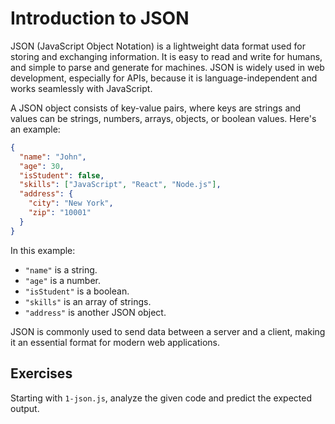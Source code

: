 # Introduction to JSON

JSON (JavaScript Object Notation) is a lightweight data format used for storing and exchanging information. It is easy to read and write for humans, and simple to parse and generate for machines. JSON is widely used in web development, especially for APIs, because it is language-independent and works seamlessly with JavaScript.

A JSON object consists of key-value pairs, where keys are strings and values can be strings, numbers, arrays, objects, or boolean values. Here's an example:

```json
{
  "name": "John",
  "age": 30,
  "isStudent": false,
  "skills": ["JavaScript", "React", "Node.js"],
  "address": {
    "city": "New York",
    "zip": "10001"
  }
}
```

In this example:

- `"name"` is a string.
- `"age"` is a number.
- `"isStudent"` is a boolean.
- `"skills"` is an array of strings.
- `"address"` is another JSON object.

JSON is commonly used to send data between a server and a client, making it an essential format for modern web applications.

## Exercises

Starting with `1-json.js`, analyze the given code and predict the expected output.
